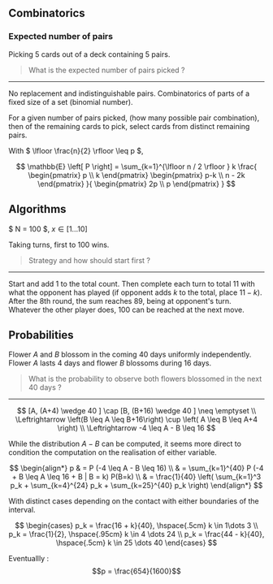
## Combinatorics

### Expected number of pairs

Picking $5$ cards out of a deck containing $5$ pairs.

> What is the expected number of pairs picked ?

***

No replacement and indistinguishable pairs.
Combinatorics of parts of a fixed size of a set (binomial number).

For a given number of pairs picked, (how many possible pair combination), then of the remaining cards to pick, 
select cards from distinct remaining pairs.  

With $ \lfloor \frac{n}{2} \rfloor \leq p $,

$$
\mathbb{E} \left[ P \right] = \sum_{k=1}^{\lfloor n / 2 \rfloor }
k \frac{
    \begin{pmatrix} p \\ k \end{pmatrix}
    \begin{pmatrix} p-k \\ n - 2k \end{pmatrix}
}{
    \begin{pmatrix} 2p \\ p \end{pmatrix}
}
$$


## Algorithms

$ N = 100 $, $x \in [ 1 \dots 10 ]$ 

Taking turns, first to $100$ wins.

> Strategy and how should start first ?

***

Start and add $1$ to the total count. 
Then complete each turn to total $11$ with what the opponent has played
(if opponent adds $k$ to the total, place $11-k$).
After the 8th round, the sum reaches $89$, being at opponent's turn.
Whatever the other player does, $100$ can be reached at the next move.


## Probabilities

Flower $A$ and $B$ blossom in the coming $40$ days uniformly independently.
Flower $A$ lasts $4$ days and flower $B$ blossoms during $16$ days. 

> What is the probability to observe both flowers blossomed in the next 40 days ?

***

$$
[A, (A+4) \wedge 40 ] \cap [B, (B+16) \wedge 40 ] \neq \emptyset \\
\Leftrightarrow \left(B \leq A \leq B+16\right) \cup \left( A \leq B \leq A+4 \right) \\
\Leftrightarrow -4 \leq A - B \leq 16   
$$

While the distribution $A - B$ can be computed, 
it seems more direct to condition the computation on the realisation of either variable.

$$
\begin{align*} 
p & = P (-4 \leq A - B \leq 16) \\
& = \sum_{k=1}^{40} P (-4 + B \leq A \leq 16 + B | B = k) P(B=k) \\
& = \frac{1}{40} \left( \sum_{k=1}^3 p_k + \sum_{k=4}^{24} p_k + \sum_{k=25}^{40} p_k \right)
\end{align*}
$$

With distinct cases depending on the contact with either boundaries of the interval.

$$
\begin{cases}
p_k = \frac{16 + k}{40}, \hspace{.5cm} k \in 1\dots 3 \\
p_k = \frac{1}{2}, \hspace{.95cm} k \in 4 \dots 24 \\
p_k = \frac{44 - k}{40}, \hspace{.5cm} k \in 25 \dots 40
\end{cases}
$$

Eventuallly : 
$$p = \frac{654}{1600}$$